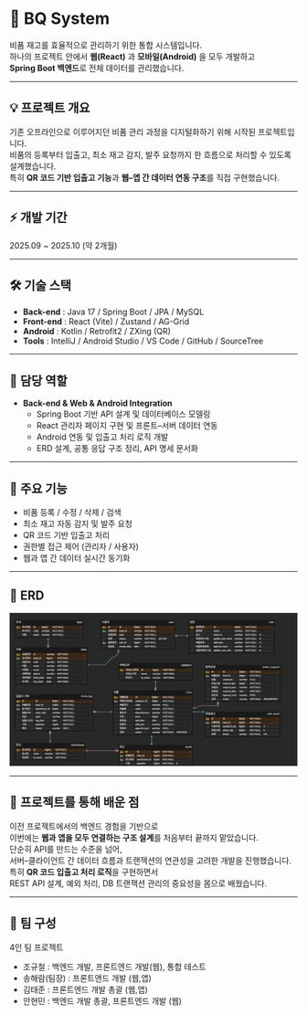 # 🎯 BQ System
비품 재고를 효율적으로 관리하기 위한 통합 시스템입니다.  
하나의 프로젝트 안에서 **웹(React)** 과 **모바일(Android)** 을 모두 개발하고  
**Spring Boot 백엔드**로 전체 데이터를 관리했습니다.

---

## 💡 프로젝트 개요
기존 오프라인으로 이루어지던 비품 관리 과정을 디지털화하기 위해 시작된 프로젝트입니다.  
비품의 등록부터 입출고, 최소 재고 감지, 발주 요청까지 한 흐름으로 처리할 수 있도록 설계했습니다.  
특히 **QR 코드 기반 입출고 기능**과 **웹–앱 간 데이터 연동 구조**를 직접 구현했습니다.

---

## ⚡ 개발 기간
2025.09 ~ 2025.10 (약 2개월)

---

## 🛠 기술 스택
- **Back-end** : Java 17 / Spring Boot / JPA / MySQL  
- **Front-end** : React (Vite) / Zustand / AG-Grid  
- **Android** : Kotlin / Retrofit2 / ZXing (QR)  
- **Tools** : IntelliJ / Android Studio / VS Code / GitHub / SourceTree  

---

## 🧩 담당 역할
- **Back-end & Web & Android Integration**  
  - Spring Boot 기반 API 설계 및 데이터베이스 모델링  
  - React 관리자 페이지 구현 및 프론트–서버 데이터 연동  
  - Android 연동 및 입출고 처리 로직 개발  
  - ERD 설계, 공통 응답 구조 정리, API 명세 문서화  

---

## 🎨 주요 기능
- 비품 등록 / 수정 / 삭제 / 검색  
- 최소 재고 자동 감지 및 발주 요청  
- QR 코드 기반 입출고 처리  
- 권한별 접근 제어 (관리자 / 사용자)  
- 웹과 앱 간 데이터 실시간 동기화  

---

## 🧱 ERD
![System Architecture](./images/bq_erd.png)

---

## 💭 프로젝트를 통해 배운 점
이전 프로젝트에서의 백엔드 경험을 기반으로  
이번에는 **웹과 앱을 모두 연결하는 구조 설계**를 처음부터 끝까지 맡았습니다.  
단순히 API를 만드는 수준을 넘어,  
서버–클라이언트 간 데이터 흐름과 트랜잭션의 연관성을 고려한 개발을 진행했습니다.  
특히 **QR 코드 입출고 처리 로직**을 구현하면서  
REST API 설계, 예외 처리, DB 트랜잭션 관리의 중요성을 몸으로 배웠습니다.

---

## 👥 팀 구성
4인 팀 프로젝트  
- 조규철 : 백엔드 개발, 프론트엔드 개발(웹), 통합 테스트
- 송해람(팀장) : 프론트앤드 개발 (웹,앱)
- 김태준 : 프론트엔드 개발 총괄 (웹,앱)
- 안현민 : 백엔드 개발 총괄, 프론트엔드 개발 (웹)
 
